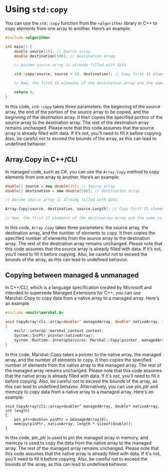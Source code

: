 # Using `std:copy`

You can use the `std::copy` function from the `<algorithm>` library in C++ to copy elements from one array to another. Here’s an example:

```cpp
#include <algorithm>

int main() {
    double source[15]; // Source array
    double destination[500]; // Destination array

    // Assume source array is already filled with data

    std::copy(source, source + 15, destination); // Copy first 15 elements

    // Now, the first 15 elements of the destination array are the same as the source array

    return 0;
}
```

In this code, `std::copy` takes three parameters: the beginning of the source array, the end of the portion of the source array to be copied, and the beginning of the destination array. It then copies the specified portion of the source array to the destination array. The rest of the destination array remains unchanged. Please note that this code assumes that the source array is already filled with data. If it’s not, you’ll need to fill it before copying. Also, be careful not to exceed the bounds of the array, as this can lead to undefined behavior.

## Array.Copy in C++/CLI

In managed code, such as C#, you can use the `Array.Copy` method to copy elements from one array to another. Here’s an example:

```csharp
double[] source = new double[15]; // Source array
double[] destination = new double[500]; // Destination array

// Assume source array is already filled with data

Array.Copy(source, destination, source.Length); // Copy first 15 elements

// Now, the first 15 elements of the destination array are the same as the source array
```

In this code, `Array.Copy` takes three parameters: the source array, the destination array, and the number of elements to copy. It then copies the specified number of elements from the source array to the destination array. The rest of the destination array remains unchanged. Please note that this code assumes that the source array is already filled with data. If it’s not, you’ll need to fill it before copying. Also, be careful not to exceed the bounds of the array, as this can lead to undefined behavior.

## Copying between managed & unmanaged

In C++/CLI, which is a language specification created by Microsoft and intended to supersede Managed Extensions for C++, you can use Marshal::Copy to copy data from a native array to a managed array. Here's an example:

```c++
#include <msclr\marshal.h>

void CopyArray(cli::array<double>^ managedArray, double* nativeArray, int length)
{
    msclr::interop::marshal_context context;
    System::IntPtr pointer(nativeArray);
    System::Runtime::InteropServices::Marshal::Copy(pointer, managedArray, 0, length);
}
```

In this code, Marshal::Copy takes a pointer to the native array, the managed array, and the number of elements to copy. It then copies the specified number of elements from the native array to the managed array. The rest of the managed array remains unchanged. Please note that this code assumes that the native array is already filled with data. If it's not, you'll need to fill it before copying. Also, be careful not to exceed the bounds of the array, as this can lead to undefined behavior.
Alternatively, you can use pin_ptr and memcpy to copy data from a native array to a managed array. Here's an example:

```c++#include <msclr\marshal.h>
void CopyArray(cli::array<double>^ managedArray, double* nativeArray, int length)
{
    pin_ptr<double> pinPtr = &managedArray[0];
    memcpy(pinPtr, nativeArray, length * sizeof(double));
}
```

In this code, pin_ptr is used to pin the managed array in memory, and memcpy is used to copy the data from the native array to the managed array. The rest of the managed array remains unchanged. Please note that this code assumes that the native array is already filled with data. If it's not, you'll need to fill it before copying. Also, be careful not to exceed the bounds of the array, as this can lead to undefined behavior.
